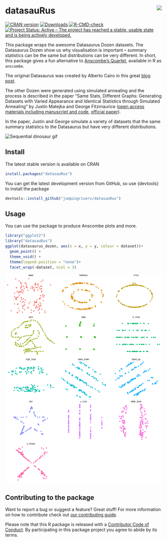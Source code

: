 
<!-- README.md is generated from README.Rmd. Please edit that file -->

# datasauRus <img src="man/figures/logo.png" align="right" />

<!-- badges: start -->

[![CRAN
version](http://www.r-pkg.org/badges/version/datasauRus)](https://cran.r-project.org/package=datasauRus)
[![Downloads](http://cranlogs.r-pkg.org/badges/datasauRus)](http://cran.rstudio.com/web/packages/datasauRus/index.html)
[![R-CMD-check](https://github.com/jumpingrivers/datasauRus/workflows/R-CMD-check/badge.svg)](https://github.com/jumpingrivers/datasauRus/actions)
[![Project Status: Active – The project has reached a stable, usable
state and is being actively
developed.](http://www.repostatus.org/badges/latest/active.svg)](http://www.repostatus.org/#active)
<!-- badges: end -->

This package wraps the awesome Datasaurus Dozen datasets. The Datasaurus
Dozen show us why visualisation is important – summary statistics can be
the same but distributions can be very different. In short, this package
gives a fun alternative to [Anscombe’s
Quartet](https://en.wikipedia.org/wiki/Anscombe%27s_quartet), available
in R as `anscombe`.

The original Datasaurus was created by Alberto Cairo in this great [blog
post](http://www.thefunctionalart.com/2016/08/download-datasaurus-never-trust-summary.html).

The other Dozen were generated using simulated annealing and the process
is described in the paper “Same Stats, Different Graphs: Generating
Datasets with Varied Appearance and Identical Statistics through
Simulated Annealing” by Justin Matejka and George Fitzmaurice ([open
access materials including manuscript and
code](https://www.autodeskresearch.com/publications/samestats),
[official paper](https://doi.org/10.1145/3025453.3025912)).

In the paper, Justin and George simulate a variety of datasets that the
same summary statistics to the Datasaurus but have very different
distributions.

<img src="man/figures/DinoSequential.gif" title="Sequential dinosaur gif" alt="Sequential dinosaur gif" width="600px" />

## Install

The latest stable version is available on CRAN

``` r
install.packages("datasauRus")
```

You can get the latest development version from GitHub, so use
{devtools} to install the package

``` r
devtools::install_github("jumpingrivers/datasauRus")
```

## Usage

You can use the package to produce Anscombe plots and more.

``` r
library("ggplot2")
library("datasauRus")
ggplot(datasaurus_dozen, aes(x = x, y = y, colour = dataset))+
  geom_point() +
  theme_void() +
  theme(legend.position = "none")+
  facet_wrap(~dataset, ncol = 3)
```

![](man/figures/datasets-1.png)<!-- -->

## Contributing to the package

Want to report a bug or suggest a feature? Great stuff! For more
information on how to contribute check out [our contributing
guide](.github/CONTRIBUTING.md).

Please note that this R package is released with a [Contributor Code of
Conduct](CODE_OF_CONDUCT.md). By participating in this package project
you agree to abide by its terms.

